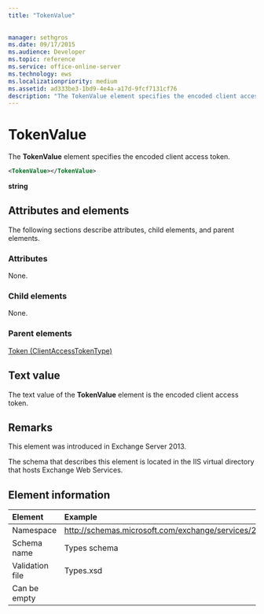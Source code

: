 ```yaml
---
title: "TokenValue"
 
 
manager: sethgros
ms.date: 09/17/2015
ms.audience: Developer
ms.topic: reference
ms.service: office-online-server
ms.technology: ews
ms.localizationpriority: medium
ms.assetid: ad333be3-1bd9-4e4a-a17d-9fcf7131cf76
description: "The TokenValue element specifies the encoded client access token."
---
```


# TokenValue

The **TokenValue** element specifies the encoded client access token. 
  
```XML
<TokenValue></TokenValue>
```

 **string**
## Attributes and elements

The following sections describe attributes, child elements, and parent elements.
  
### Attributes

None.
  
### Child elements

None.
  
### Parent elements

[Token (ClientAccessTokenType)](token-clientaccesstokentype.md)
  
## Text value

The text value of the **TokenValue** element is the encoded client access token. 
  
## Remarks

This element was introduced in Exchange Server 2013.
  
The schema that describes this element is located in the IIS virtual directory that hosts Exchange Web Services.
  
## Element information

| Element | Example |
|:-----|:-----|
|Namespace  <br/> |http://schemas.microsoft.com/exchange/services/2006/types  <br/> |
|Schema name  <br/> |Types schema  <br/> |
|Validation file  <br/> |Types.xsd  <br/> |
|Can be empty  <br/> ||
   


